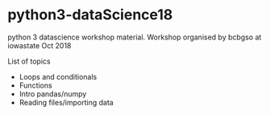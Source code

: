 # python3-dataScience18
python 3 datascience workshop material. Workshop organised by bcbgso at iowastate Oct 2018

List of topics

* Loops and conditionals
* Functions
* Intro pandas/numpy
* Reading files/importing data
